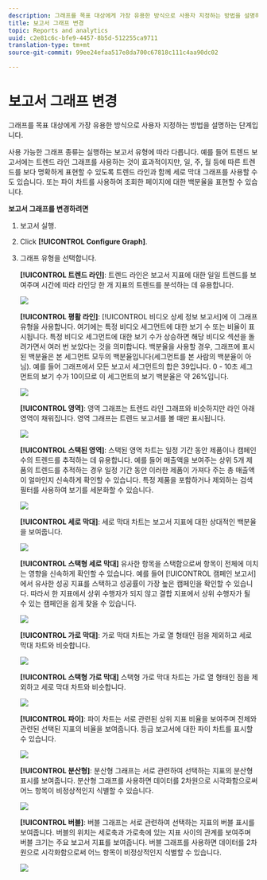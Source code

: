 ```yaml
---
description: 그래프를 목표 대상에게 가장 유용한 방식으로 사용자 지정하는 방법을 설명하는 단계입니다.
title: 보고서 그래프 변경
topic: Reports and analytics
uuid: c2e81c6c-bfe9-4457-8b5d-512255ca9711
translation-type: tm+mt
source-git-commit: 99ee24efaa517e8da700c67818c111c4aa90dc02

---
```



# 보고서 그래프 변경

그래프를 목표 대상에게 가장 유용한 방식으로 사용자 지정하는 방법을 설명하는 단계입니다.

사용 가능한 그래프 종류는 실행하는 보고서 유형에 따라 다릅니다. 예를 들어 트렌드 보고서에는 트렌드 라인 그래프를 사용하는 것이 효과적이지만, 일, 주, 월 등에 따른 트렌드를 보다 명확하게 표현할 수 있도록 트렌드 라인과 함께 세로 막대 그래프를 사용할 수도 있습니다. 또는 파이 차트를 사용하여 조회한 페이지에 대한 백분율을 표현할 수 있습니다.

**보고서 그래프를 변경하려면**

1. 보고서 실행.
1. Click **[!UICONTROL Configure Graph]**.
1. 그래프 유형을 선택합니다.

   **[!UICONTROL 트렌드 라인]**: 트렌드 라인은 보고서 지표에 대한 일일 트렌드를 보여주며 시간에 따라 라인당 한 개 지표의 트렌드를 분석하는 데 유용합니다.

   ![](assets/graph_trend_line.png)

   **[!UICONTROL 평활 라인]**: [!UICONTROL 비디오 상세 정보 보고서]에 이 그래프 유형을 사용합니다. 여기에는 특정 비디오 세그먼트에 대한 보기 수 또는 비율이 표시됩니다. 특정 비디오 세그먼트에 대한 보기 수가 상승하면 해당 비디오 섹션을 돌려가면서 여러 번 보았다는 것을 의미합니다. 백분율을 사용할 경우, 그래프에 표시된 백분율은 본 세그먼트 모두의 백분율입니다(세그먼트를 본 사람의 백분율이 아님). 예를 들어 그래프에서 모든 보고서 세그먼트의 합은 39입니다. 0 - 10초 세그먼트의 보기 수가 10이므로 이 세그먼트의 보기 백분율은 약 26%입니다.

   ![](assets/graph_smooth_line.png)

   **[!UICONTROL 영역]**: 영역 그래프는 트렌드 라인 그래프와 비슷하지만 라인 아래 영역이 채워집니다. 영역 그래프는 트렌드 보고서를 볼 때만 표시됩니다.

   ![](assets/graph_area.png)

   **[!UICONTROL 스택된 영역]**: 스택된 영역 차트는 일정 기간 동안 제품이나 캠페인 수의 트렌드를 추적하는 데 유용합니다. 예를 들어 매출액을 보여주는 상위 5개 제품의 트렌드를 추적하는 경우 일정 기간 동안 이러한 제품이 가져다 주는 총 매출액이 얼마인지 신속하게 확인할 수 있습니다. 특정 제품을 포함하거나 제외하는 검색 필터를 사용하여 보기를 세분화할 수 있습니다.

   ![](assets/graph_stacked_area.png)

   **[!UICONTROL 세로 막대]**: 세로 막대 차트는 보고서 지표에 대한 상대적인 백분율을 보여줍니다.

   ![](assets/graph_vertical_bars.png)

   **[!UICONTROL 스택형 세로 막대]** 유사한 항목을 스택함으로써 항목이 전체에 미치는 영향을 신속하게 확인할 수 있습니다. 예를 들어 [!UICONTROL 캠페인 보고서]에서 유사한 성공 지표를 스택하고 성공률이 가장 높은 캠페인을 확인할 수 있습니다. 따라서 한 지표에서 상위 수행자가 되지 않고 결합 지표에서 상위 수행자가 될 수 있는 캠페인을 쉽게 찾을 수 있습니다.

   ![](assets/graph_stacked_vertical.png)

   **[!UICONTROL 가로 막대]**: 가로 막대 차트는 가로 열 형태인 점을 제외하고 세로 막대 차트와 비슷합니다.

   ![](assets/graph_horizontal_bar.png)

   **[!UICONTROL 스택형 가로 막대]** 스택형 가로 막대 차트는 가로 열 형태인 점을 제외하고 세로 막대 차트와 비슷합니다.

   ![](assets/graph_stacked_horizontal.png)

   **[!UICONTROL 파이]**: 파이 차트는 서로 관련된 상위 지표 비율을 보여주며 전체와 관련된 선택된 지표의 비율을 보여줍니다. 등급 보고서에 대한 파이 차트를 표시할 수 있습니다.

   ![](assets/graph_pie.png)

   **[!UICONTROL 분산형]**: 분산형 그래프는 서로 관련하여 선택하는 지표의 분산형 표시를 보여줍니다. 분산형 그래프를 사용하면 데이터를 2차원으로 시각화함으로써 어느 항목이 비정상적인지 식별할 수 있습니다.

   ![](assets/graph_scatter.png)

   **[!UICONTROL 버블]**: 버블 그래프는 서로 관련하여 선택하는 지표의 버블 표시를 보여줍니다. 버블의 위치는 세로축과 가로축에 있는 지표 사이의 관계를 보여주며 버블 크기는 주요 보고서 지표를 보여줍니다. 버블 그래프를 사용하면 데이터를 2차원으로 시각화함으로써 어느 항목이 비정상적인지 식별할 수 있습니다.

   ![](assets/graph_bubble.png)

